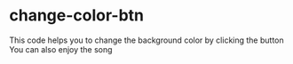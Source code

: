 # change-color-btn
This code helps you to change the background color by clicking the button 
You can also enjoy the song 
